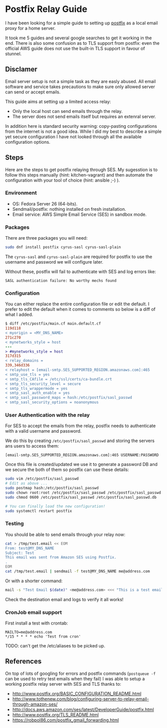 Postfix Relay Guide
===================
I have been looking for a simple guide to setting up
[postfix](http://www.postfix.org/) as a local email proxy for a home server.

It took me 5 guides and several google searches to get it working in the end.
There is also some confusion as to TLS support from postfix: even the official
AWS guide does not use the built-in TLS support in favour of stunnel.


Disclamer
---------
Email server setup is not a simple task as they are easly abused.
All email software and service takes precautions to make sure only allowed
server can send or accept emails.

This guide aims at setting up a limited access relay:

  * Only the local host can send emails through the relay.
  * The server does not send emails itself but requires an extenral server.

In addition here is standard security warning: copy-pasting configurations from
the internet is not a good idea.
While I did my best to describe a simple yet secure configuration I have not
looked through all the available configuration options.


Steps
-----
Here are the steps to get postfix relaying through SES.
My sugesstion is to follow this steps manually (hint: kitchen-vagrant) and
then automate the configuration with your tool of choice (hint: ansible ;-) ).

### Environment

  * OS: Fedora Server 26 (64-bits).
  * Sendmail/postfix: nothing installed on fresh installation.
  * Email service: AWS Simple Email Service (SES) in sandbox mode.

### Packages
There are three packages you will need:
```bash
sudo dnf install postfix cyrus-sasl cyrus-sasl-plain
```

The `cyrus-sasl` and `cyrus-sasl-plain` are required for postfix to use the
username and password we will configure later.

Without these, postfix will fail to authenticate with SES and log errors like:
```
SASL authentication failure: No worthy mechs found
```

### Configuration
You can either replace the entire configuration file or edit the default.
I prefer to edit the default when it comes to comments so below is a diff
of what I added.

```diff
$ diff /etc/postfix/main.cf main.default.cf
119d118
< myorigin = <MY_DNS_NAME>
271c270
< mynetworks_style = host
---
> #mynetworks_style = host
317d315
< relay_domains =
339,346d336
< relayhost = [email-smtp.SES_SUPPORTED_REGION.amazonaws.com]:465
< smtp_use_tls = yes
< smtp_tls_CAfile = /etc/ssl/certs/ca-bundle.crt
< smtp_tls_security_level = secure
< smtp_tls_wrappermode = yes
< smtp_sasl_auth_enable = yes
< smtp_sasl_password_maps = hash:/etc/postfix/sasl_passwd
< smtp_sasl_security_options = noanonymous
```

### User Authentication with the relay
For SES to accept the emails from the relay, postfix needs to authenticate
with a valid username and password.

We do this by creating `/etc/postfix/sasl_passwd` and storing the servers
ans users to access them:
```text
[email-smtp.SES_SUPPORTED_REGION.amazonaws.com]:465 USERNAME:PASSWORD
```

Once this file is created/updated we use it to generate a password DB
and we secure the both of them so postfix can use these details:
```bash
sudo vim /etc/postfix/sasl_passwd
# Edit as above ...
sudo postmap hash:/etc/postfix/sasl_passwd
sudo chown root:root /etc/postfix/sasl_passwd /etc/postfix/sasl_passwd.db
sudo chmod 0600 /etc/postfix/sasl_passwd /etc/postfix/sasl_passwd.db

# You can finally load the new configuration!
sudo systemctl restart postfix
```

### Testing
You should be able to send emails through your relay now:
```bash
cat > /tmp/test.email << EOM
From: test@MY_DNS_NAME
Subject: Test
This email was sent from Amazon SES using Postfix.
.
EOM
cat /tmp/test.email | sendmail -f test@MY_DNS_NAME me@address.com
```

Or with a shorter command:
```bash
mail -s "Test Email $(date)" <me@address.com> <<< "This is a test email."
```

Check the destination email and logs to verify it all works!

### CronJob email support
First install a test with crontab:
```
MAILTO=me@address.com
*/15 * * * * echo 'Test from cron'
```

TODO: can't get the /etc/aliases to be picked up.


References
----------
On top of lots of googling for errors and postfix commands (`postqueue -f`
can be used to retry test emails when they fail) I was able to setup a
working postfix relay server with SES and TLS thanks to:

  * http://www.postfix.org/BASIC_CONFIGURATION_README.html
  * http://www.tothenew.com/blog/configuring-server-to-relay-email-through-amazon-ses/
  * http://docs.aws.amazon.com/ses/latest/DeveloperGuide/postfix.html
  * http://www.postfix.org/TLS_README.html
  * https://robpol86.com/postfix_gmail_forwarding.html
